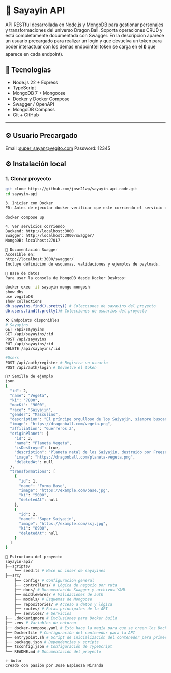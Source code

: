 # 🥋 Sayayin API

API RESTful desarrollada en Node.js y MongoDB para gestionar personajes y transformaciones del universo Dragon Ball. Soporta operaciones CRUD y está completamente documentada con Swagger. En la descripcion aparece un usuario precargado para realizar un login y que devuelva un token para poder interactuar con los demas endpoint(el token se carga en el 🔒 que aparece en cada endpoint).

## 🚀 Tecnologías

- Node.js 22 + Express
- TypeScript
- MongoDB 7 + Mongoose
- Docker y Docker Compose
- Swagger / OpenAPI
- MongoDB Compass
- Git + GitHub

---

## ⚙️ Usuario Precargado

Email :super_sayan@vegito.com
Password: 12345

## ⚙️ Instalación local

### 1. Clonar proyecto

```bash
git clone https://github.com/jose21wp/sayayin-api-node.git
cd sayayin-api

3. Iniciar con Docker
PD: Antes de ejecutar docker verificar que este corriendo el servicio de docker en su equipo o si no no arrancará

docker compose up

4. Ver servicios corriendo
Backend: http://localhost:3000
Swagger: http://localhost:3000/swagger/
MongoDB: localhost:27017 

📘 Documentación Swagger
Accesible en:
http://localhost:3000/swagger/
Incluye definición de esquemas, validaciones y ejemplos de payloads.

🧪 Base de datos
Para usar la consola de MongoDB desde Docker Desktop:

docker exec -it sayayin-mongo mongosh
show dbs
use vegitoDB
show collections
db.sayayins.find().pretty() # Colecciones de sayayins del proyecto
db.users.find().pretty()# Colecciones de usuarios del proyecto

🛠️ Endpoints disponibles
# Sayayins
GET /api/sayayins
GET /api/sayayins/:id
POST /api/sayayins
PUT /api/sayayins/:id
DELETE /api/sayayins/:id 

#Users
POST /api/auth/register # Registra un usuario 
POST /api/auth/login # Devuelve el token

🧙‍♂️ Semilla de ejemplo
json
{
  "id": 2,
  "name": "Vegeta",
  "ki": "7800",
  "maxKi": "9000",
  "race": "Saiyajin",
  "gender": "Masculino",
  "description": "El príncipe orgulloso de los Saiyajin, siempre buscando superar su límite.",
  "image": "https://dragonball.com/vegeta.png",
  "affiliation": "Guerreros Z",
  "originPlanet": {
    "id": 3,
    "name": "Planeta Vegeta",
    "isDestroyed": true,
    "description": "Planeta natal de los Saiyajin, destruido por Freezer.",
    "image": "https://dragonball.com/planeta-vegeta.png",
    "deletedAt": null
  },
  "transformations": [
    {
      "id": 1,
      "name": "Forma Base",
      "image": "https://example.com/base.jpg",
      "ki": "5000",
      "deletedAt": null
    },
    {
      "id": 2,
      "name": "Super Saiyajin",
      "image": "https://example.com/ssj.jpg",
      "ki": "8900",
      "deletedAt": null
    }
  ]
}

📂 Estructura del proyecto
sayayin-api/ 
├──scripts/
    └── seed.ts # Hace un inser de sayayines
├──src/
    ├── config/ # Configuración general 
    ├── controllers/ # Lógica de negocio por ruta 
    ├── docs/ # Documentación Swagger y archivos YAML 
    ├── middlewares/ # Validaciones de auth
    ├── models/ # Esquemas de Mongoose 
    ├── repositories/ # Acceso a datos y lógica 
    ├── routes/ # Rutas principales de la API 
    ├── services/ # Servicios
├── .dockerignore # Exclusiones para Docker build 
├── .env # Variables de entorno 
├── docker-compose.yaml # Esto hace la magia para que se creen los Dockers
├── Dockerfile # Configuración del contenedor para la API 
├── entrypoint.sh # Script de inicialización del contenedor para primero generar el seed
├── package.json # Dependencias y scripts 
├── tsconfig.json # Configuración de TypeScript 
└── README.md # Documentación del proyecto

✨ Autor
Creado con pasión por Jose Espinoza Miranda